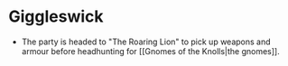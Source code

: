 
# Giggleswick
- The party is headed to "The Roaring Lion" to pick up weapons and armour before headhunting for [[Gnomes of the Knolls|the gnomes]].